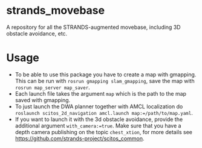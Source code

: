 strands_movebase
================

A repository for all the STRANDS-augmented movebase, including 3D obstacle avoidance, etc.

# Usage

  * To be able to use this package you have to create a map with gmapping. This can be run with `rosrun gmapping slam_gmapping`, save the map with `rosrun map_server map_saver`.
  * Each launch file takes the argument `map` which is the path to the map saved with gmapping.
  * To just launch the DWA planner together with AMCL localization do `roslaunch scitos_2d_navigation amcl.launch map:=/path/to/map.yaml`.
  * If you want to launch it with the 3d obstacle avoidance, provide the additional argument `with_camera:=true`. Make sure that you have a depth camera publishing on the topic `chest_xtion`, for more details see https://github.com/strands-project/scitos_common.
